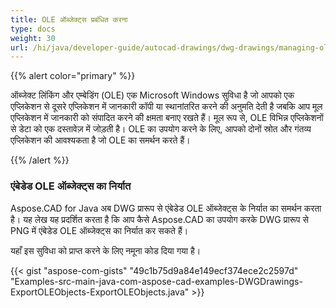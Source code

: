 ```yaml
---
title: OLE ऑब्जेक्ट्स प्रबंधित करना
type: docs
weight: 30
url: /hi/java/developer-guide/autocad-drawings/dwg-drawings/managing-ole-objects/
---
```


{{% alert color="primary" %}} 

ऑब्जेक्ट लिंकिंग और एम्बेडिंग (OLE) एक Microsoft Windows सुविधा है जो आपको एक एप्लिकेशन से दूसरे एप्लिकेशन में जानकारी कॉपी या स्थानांतरित करने की अनुमति देती है जबकि आप मूल एप्लिकेशन में जानकारी को संपादित करने की क्षमता बनाए रखते हैं। मूल रूप से, OLE विभिन्न एप्लिकेशनों से डेटा को एक दस्तावेज़ में जोड़ती है। OLE का उपयोग करने के लिए, आपको दोनों स्रोत और गंतव्य एप्लिकेशन की आवश्यकता है जो OLE का समर्थन करते हैं।

{{% /alert %}} 
### **एंबेडेड OLE ऑब्जेक्ट्स का निर्यात**
Aspose.CAD for Java अब DWG प्रारूप से एंबेडेड OLE ऑब्जेक्ट्स के निर्यात का समर्थन करता है। यह लेख यह प्रदर्शित करता है कि आप कैसे Aspose.CAD का उपयोग करके DWG प्रारूप से PNG में एंबेडेड OLE ऑब्जेक्ट्स का निर्यात कर सकते हैं।

यहाँ इस सुविधा को प्राप्त करने के लिए नमूना कोड दिया गया है।

{{< gist "aspose-com-gists" "49c1b75d9a84e149ecf374ece2c2597d" "Examples-src-main-java-com-aspose-cad-examples-DWGDrawings-ExportOLEObjects-ExportOLEObjects.java" >}}
